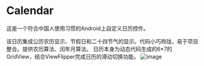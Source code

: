 Calendar
========

这是一个符合中国人使用习惯的Android上自定义日历控件。

该日历集成公历农历显示、节假日和二十四节气的显示。代码小巧玲珑，易于项目整合。提供农历算法、闰年月算法。
日历本身为动态代码生成的6*7的GridView，结合ViewFlipper完成日历的滑动切换功能。
![image](https://github.com/lichao315/Calendar/blob/master/Calendar.png)
